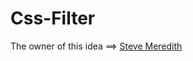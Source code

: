 # Css-Filter
The owner of this idea ==> [Steve Meredith](https://codepen.io/steveeeie/pen/NVWMEM?editors=0100)
